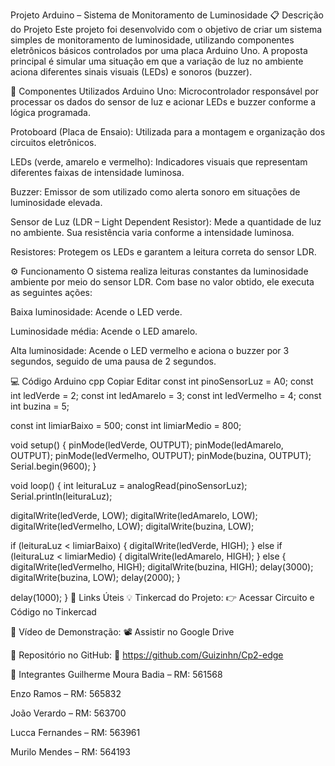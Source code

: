 Projeto Arduino – Sistema de Monitoramento de Luminosidade
📋 Descrição do Projeto
Este projeto foi desenvolvido com o objetivo de criar um sistema simples de monitoramento de luminosidade, utilizando componentes eletrônicos básicos controlados por uma placa Arduino Uno.
A proposta principal é simular uma situação em que a variação de luz no ambiente aciona diferentes sinais visuais (LEDs) e sonoros (buzzer).

🧰 Componentes Utilizados
Arduino Uno: Microcontrolador responsável por processar os dados do sensor de luz e acionar LEDs e buzzer conforme a lógica programada.

Protoboard (Placa de Ensaio): Utilizada para a montagem e organização dos circuitos eletrônicos.

LEDs (verde, amarelo e vermelho): Indicadores visuais que representam diferentes faixas de intensidade luminosa.

Buzzer: Emissor de som utilizado como alerta sonoro em situações de luminosidade elevada.

Sensor de Luz (LDR – Light Dependent Resistor): Mede a quantidade de luz no ambiente. Sua resistência varia conforme a intensidade luminosa.

Resistores: Protegem os LEDs e garantem a leitura correta do sensor LDR.

⚙️ Funcionamento
O sistema realiza leituras constantes da luminosidade ambiente por meio do sensor LDR.
Com base no valor obtido, ele executa as seguintes ações:

Baixa luminosidade: Acende o LED verde.

Luminosidade média: Acende o LED amarelo.

Alta luminosidade: Acende o LED vermelho e aciona o buzzer por 3 segundos, seguido de uma pausa de 2 segundos.

💻 Código Arduino
cpp
Copiar
Editar
const int pinoSensorLuz = A0;
const int ledVerde = 2;
const int ledAmarelo = 3;
const int ledVermelho = 4;
const int buzina = 5;

const int limiarBaixo = 500;
const int limiarMedio = 800;

void setup() {
  pinMode(ledVerde, OUTPUT);
  pinMode(ledAmarelo, OUTPUT);
  pinMode(ledVermelho, OUTPUT);
  pinMode(buzina, OUTPUT);
  Serial.begin(9600);
}

void loop() {
  int leituraLuz = analogRead(pinoSensorLuz);
  Serial.println(leituraLuz);

  digitalWrite(ledVerde, LOW);
  digitalWrite(ledAmarelo, LOW);
  digitalWrite(ledVermelho, LOW);
  digitalWrite(buzina, LOW);

  if (leituraLuz < limiarBaixo) {
    digitalWrite(ledVerde, HIGH);
  } else if (leituraLuz < limiarMedio) {
    digitalWrite(ledAmarelo, HIGH);
  } else {
    digitalWrite(ledVermelho, HIGH);
    digitalWrite(buzina, HIGH);
    delay(3000);
    digitalWrite(buzina, LOW);
    delay(2000);
  }

  delay(1000);
}
🔗 Links Úteis
💡 Tinkercad do Projeto:
👉 Acessar Circuito e Código no Tinkercad

🎥 Vídeo de Demonstração:
📽️ Assistir no Google Drive

🐙 Repositório no GitHub:
🔗 https://github.com/Guizinhn/Cp2-edge

👥 Integrantes
Guilherme Moura Badia – RM: 561568

Enzo Ramos – RM: 565832

João Verardo – RM: 563700

Lucca Fernandes – RM: 563961

Murilo Mendes – RM: 564193
